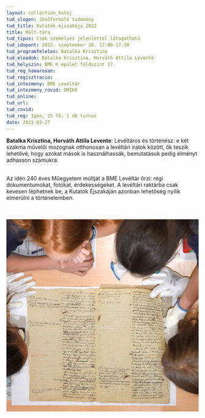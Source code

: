 ```yaml
---
layout: collection_kutej
tud_slogen: Jövőformáló tudomány
tud_title: Kutatók éjszakája 2022
title: Múlt-túra
tud_tipus: Csak személyes jelenléttel látogatható
tud_idopont: 2022. szeptember 30. 17:00-17:30
tud_programfelelos: Batalka Krisztina
tud_eloadok: Batalka Krisztina, Horváth Attila Levente
tud_helyszin: BME K épület földszint 17. 
tud_reg_hamarosan:
tud_regisztracio:
tud_intezmeny: BME Levéltár
tud_intezmeny_rovid: OMIKK
tud_online:
tud_url:
tud_covid:
tud_reg: Igen, 15 fő, 1 db turnus
date: 2022-03-27
---
```


<b>Batalka Krisztina, Horváth Attila Levente</b>: Levéltáros és történész: e két szakma művelői mozognak otthonosan a levéltári iratok között, ők teszik lehetővé, hogy azokat mások is használhassák, bemutatásuk pedig élményt adhasson számukra. 


<br>
Az idén 240 éves Műegyetem múltját a BME Levéltár őrzi: régi dokumentumokat, fotókat, érdekességeket. A levéltári raktárba csak kevesen léphetnek be, a Kutatók Éjszakáján azonban lehetőség nyílik elmerülni a történelemben.

<br><br>
<img src="images/KE_2022_Levtar.JPG" max-width="500" class="center">